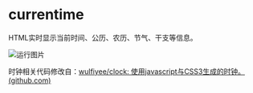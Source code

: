 # currentime
HTML实时显示当前时间、公历、农历、节气、干支等信息。

![运行图片](http://oss.iheng.top/img/20220923145149.png)

时钟相关代码修改自：[wulfiyee/clock: 使用javascript与CSS3生成的时钟。 (github.com)](https://github.com/wulfiyee/clock)
